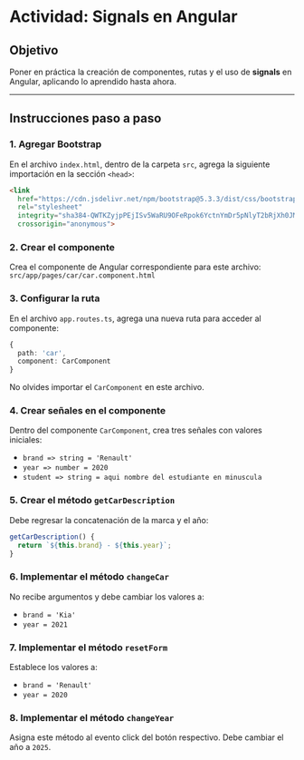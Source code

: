 # Actividad: Signals en Angular

## Objetivo
Poner en práctica la creación de componentes, rutas y el uso de **signals** en Angular, aplicando lo aprendido hasta ahora.

---

## Instrucciones paso a paso

### 1. Agregar Bootstrap
En el archivo `index.html`, dentro de la carpeta `src`, agrega la siguiente importación en la sección `<head>`:

```html
<link 
  href="https://cdn.jsdelivr.net/npm/bootstrap@5.3.3/dist/css/bootstrap.min.css" 
  rel="stylesheet" 
  integrity="sha384-QWTKZyjpPEjISv5WaRU9OFeRpok6YctnYmDr5pNlyT2bRjXh0JMhjY6hW+ALEwIH" 
  crossorigin="anonymous">
```

### 2. Crear el componente
Crea el componente de Angular correspondiente para este archivo: `src/app/pages/car/car.component.html`

### 3. Configurar la ruta
En el archivo `app.routes.ts`, agrega una nueva ruta para acceder al componente:

```typescript
{
  path: 'car',
  component: CarComponent
}
```

No olvides importar el `CarComponent` en este archivo.

### 4. Crear señales en el componente
Dentro del componente `CarComponent`, crea tres señales con valores iniciales:

- `brand => string = 'Renault'`
- `year => number = 2020`
- `student => string = aqui nombre del estudiante en minuscula`

### 5. Crear el método `getCarDescription`
Debe regresar la concatenación de la marca y el año:

```typescript
getCarDescription() {
  return `${this.brand} - ${this.year}`;
}
```

### 6. Implementar el método `changeCar`
No recibe argumentos y debe cambiar los valores a:

- `brand = 'Kia'`
- `year = 2021`

### 7. Implementar el método `resetForm`
Establece los valores a:

- `brand = 'Renault'`
- `year = 2020`

### 8. Implementar el método `changeYear`
Asigna este método al evento click del botón respectivo. Debe cambiar el año a `2025`.
